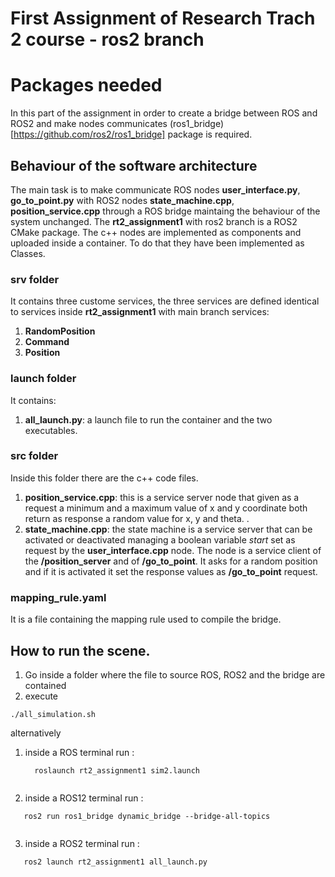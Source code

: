 
# First Assignment of Research Trach 2 course - ros2 branch

# Packages needed

In this part of the assignment in order to create a bridge between ROS and ROS2 and make nodes communicates (ros1_bridge)[https://github.com/ros2/ros1_bridge] package is required.


## Behaviour of the software architecture

The main task is to make communicate ROS nodes **user_interface.py**, **go_to_point.py** with ROS2 nodes **state_machine.cpp**, **position_service.cpp**  through a ROS bridge maintaing the behaviour of the system unchanged. 
The **rt2_assignment1** with ros2 branch is a ROS2 CMake package. The c++ nodes are implemented as components and uploaded inside a container. To do that they have been implemented as Classes. 


### srv folder

It contains three custome services, the three services are defined identical to services inside **rt2_assignment1** with main branch services: 
1. **RandomPosition** 
2. **Command** 
3. **Position** 



### launch folder

It contains:
1. **all_launch.py**: a launch file to run the container and the two executables.
 

### src folder

Inside this folder there are the c++ code files.

1. **position_service.cpp**: this is a service server node that given as a request a minimum and a maximum value of x and y coordinate both return as response a random value for x, y and theta.
.
2. **state_machine.cpp**: the state machine is a service server that can be activated or deactivated managing a boolean variable *start* set as request by the **user_interface.cpp** node. The node is a service client of the **/position_server** and of **/go_to_point**. It asks for a random position and if it is activated it set the response values as **/go_to_point** request. 


### mapping_rule.yaml

It is a file containing the mapping rule used to compile the bridge. 


## How to run the scene.

1. Go inside a folder where the file to source ROS, ROS2 and the bridge are contained
2. execute
 
```
./all_simulation.sh

```

alternatively

1. inside a ROS terminal run :

   ```
     roslaunch rt2_assignment1 sim2.launch
     
   ```
2. inside a ROS12 terminal run :

  ```
     ros2 run ros1_bridge dynamic_bridge --bridge-all-topics
     
   ```
3. inside a ROS2 terminal run :

  ```
     ros2 launch rt2_assignment1 all_launch.py
     
  ```
   

   




